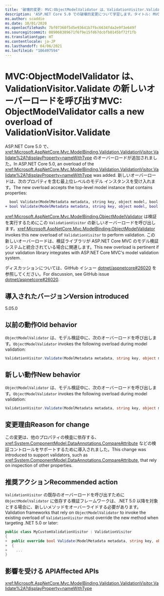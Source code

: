 ```yaml
---
title: '破壊的変更: MVC:ObjectModelValidator は、ValidationVisitor.Validate の新しいオーバーロードを呼び出す'
description: 'ASP.NET Core 5.0 での破壊的変更について学習します。タイトル: MVC: ObjectModelValidator は、ValidationVisitor.Validate の新しいオーバーロードを呼び出す'
ms.author: scaddie
ms.date: 10/01/2020
ms.openlocfilehash: 7bf07360f5d5e93641b7fbc6634fda2e9f3e649f
ms.sourcegitcommit: 089068389671f6f9e15fd67dcbfb0145bf72f1fb
ms.translationtype: HT
ms.contentlocale: ja-JP
ms.lasthandoff: 04/06/2021
ms.locfileid: "106497594"
---
```

# <a name="mvc-objectmodelvalidator-calls-a-new-overload-of-validationvisitorvalidate"></a><span data-ttu-id="3032a-103">MVC:ObjectModelValidator は、ValidationVisitor.Validate の新しいオーバーロードを呼び出す</span><span class="sxs-lookup"><span data-stu-id="3032a-103">MVC: ObjectModelValidator calls a new overload of ValidationVisitor.Validate</span></span>

<span data-ttu-id="3032a-104">ASP.NET Core 5.0 で、<xref:Microsoft.AspNetCore.Mvc.ModelBinding.Validation.ValidationVisitor.Validate%2A?displayProperty=nameWithType> のオーバーロードが追加されました。</span><span class="sxs-lookup"><span data-stu-id="3032a-104">In ASP.NET Core 5.0, an overload of the <xref:Microsoft.AspNetCore.Mvc.ModelBinding.Validation.ValidationVisitor.Validate%2A?displayProperty=nameWithType> was added.</span></span> <span data-ttu-id="3032a-105">新しいオーバーロードは、次のプロパティを含む最上位レベルのモデル インスタンスを受け入れます。</span><span class="sxs-lookup"><span data-stu-id="3032a-105">The new overload accepts the top-level model instance that contains properties:</span></span>

```diff
  bool Validate(ModelMetadata metadata, string key, object model, bool alwaysValidateAtTopLevel);
+ bool Validate(ModelMetadata metadata, string key, object model, bool alwaysValidateAtTopLevel, object container);
```

<span data-ttu-id="3032a-106"><xref:Microsoft.AspNetCore.Mvc.ModelBinding.ObjectModelValidator> は検証を実行するためにこの `ValidationVisitor` の新しいオーバーロードを呼び出します。</span><span class="sxs-lookup"><span data-stu-id="3032a-106"><xref:Microsoft.AspNetCore.Mvc.ModelBinding.ObjectModelValidator> invokes this new overload of `ValidationVisitor` to perform validation.</span></span> <span data-ttu-id="3032a-107">この新しいオーバーロードは、検証ライブラリが ASP.NET Core MVC のモデル検証システムと統合されている場合に関連します。</span><span class="sxs-lookup"><span data-stu-id="3032a-107">This new overload is pertinent if your validation library integrates with ASP.NET Core MVC's model validation system.</span></span>

<span data-ttu-id="3032a-108">ディスカッションについては、GitHub イシュー [dotnet/aspnetcore#26020](https://github.com/dotnet/aspnetcore/issues/26020) を参照してください。</span><span class="sxs-lookup"><span data-stu-id="3032a-108">For discussion, see GitHub issue [dotnet/aspnetcore#26020](https://github.com/dotnet/aspnetcore/issues/26020).</span></span>

## <a name="version-introduced"></a><span data-ttu-id="3032a-109">導入されたバージョン</span><span class="sxs-lookup"><span data-stu-id="3032a-109">Version introduced</span></span>

<span data-ttu-id="3032a-110">5.0</span><span class="sxs-lookup"><span data-stu-id="3032a-110">5.0</span></span>

## <a name="old-behavior"></a><span data-ttu-id="3032a-111">以前の動作</span><span class="sxs-lookup"><span data-stu-id="3032a-111">Old behavior</span></span>

<span data-ttu-id="3032a-112">`ObjectModelValidator` は、モデル検証中に、次のオーバーロードを呼び出します。</span><span class="sxs-lookup"><span data-stu-id="3032a-112">`ObjectModelValidator` invokes the following overload during model validation:</span></span>

```csharp
ValidationVisitor.Validate(ModelMetadata metadata, string key, object model, bool alwaysValidateAtTopLevel)
```

## <a name="new-behavior"></a><span data-ttu-id="3032a-113">新しい動作</span><span class="sxs-lookup"><span data-stu-id="3032a-113">New behavior</span></span>

<span data-ttu-id="3032a-114">`ObjectModelValidator` は、モデル検証中に、次のオーバーロードを呼び出します。</span><span class="sxs-lookup"><span data-stu-id="3032a-114">`ObjectModelValidator` invokes the following overload during model validation:</span></span>

```csharp
ValidationVisitor.Validate(ModelMetadata metadata, string key, object model, bool alwaysValidateAtTopLevel, object container)
```

## <a name="reason-for-change"></a><span data-ttu-id="3032a-115">変更理由</span><span class="sxs-lookup"><span data-stu-id="3032a-115">Reason for change</span></span>

<span data-ttu-id="3032a-116">この変更は、他のプロパティの検査に依存する、<xref:System.ComponentModel.DataAnnotations.CompareAttribute> などの検証コントロールをサポートするために導入されました。</span><span class="sxs-lookup"><span data-stu-id="3032a-116">This change was introduced to support validators, such as <xref:System.ComponentModel.DataAnnotations.CompareAttribute>, that rely on inspection of other properties.</span></span>

## <a name="recommended-action"></a><span data-ttu-id="3032a-117">推奨アクション</span><span class="sxs-lookup"><span data-stu-id="3032a-117">Recommended action</span></span>

<span data-ttu-id="3032a-118">`ValidationVisitor` の既存のオーバーロードを呼び出すために `ObjectModelValidator` に依存する検証フレームワークは、.NET 5.0 以降を対象とする場合に、新しいメソッドをオーバーライドする必要があります。</span><span class="sxs-lookup"><span data-stu-id="3032a-118">Validation frameworks that rely on `ObjectModelValidator` to invoke the existing overload of `ValidationVisitor` must override the new method when targeting .NET 5.0 or later:</span></span>

```csharp
public class MyCustomValidationVisitor : ValidationVisitor
{
+  public override bool Validate(ModelMetadata metadata, string key, object model, bool alwaysValidateAtTopLevel, object container)
+  {
+    ...
}
```

## <a name="affected-apis"></a><span data-ttu-id="3032a-119">影響を受ける API</span><span class="sxs-lookup"><span data-stu-id="3032a-119">Affected APIs</span></span>

<xref:Microsoft.AspNetCore.Mvc.ModelBinding.Validation.ValidationVisitor.Validate%2A?displayProperty=nameWithType>

<!--

### Category

ASP.NET Core

### Affected APIs

`Overload:Microsoft.AspNetCore.Mvc.ModelBinding.Validation.ValidationVisitor.Validate`

-->
